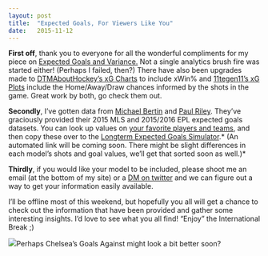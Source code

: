 ```yaml
---
layout:	post
title:	"Expected Goals, For Viewers Like You"
date:	2015-11-12
---
```


  **First off**, thank you to everyone for all the wonderful compliments for my piece on [Expected Goals and Variance.](https://medium.com/@dannypage/expected-goals-just-don-t-add-up-they-also-multiply-1dfd9b52c7d0) Not a single analytics brush fire was started either! (Perhaps I failed, then?) There have also been upgrades made to [DTMAboutHockey’s xG Charts](https://twitter.com/DTMAboutHeart) to include xWin% and [11tegen11’s xG Plots](https://twitter.com/11tegen11) include the Home/Away/Draw chances informed by the shots in the game. Great work by both, go check them out.

**Secondly**, I’ve gotten data from [Michael Bertin](http://twitter.com/bertinbertin) and [Paul Riley](http://twitter.com/footballfactman). They’ve graciously provided their 2015 MLS and 2015/2016 EPL expected goals datasets. You can look up values on [your favorite players and teams](http://dannypage.github.io/lookup.html), and then copy these over to the [Longterm Expected Goals Simulator](http://dannypage.github.io/expected_season_goals.html).* (An automated link will be coming soon. There might be slight differences in each model’s shots and goal values, we’ll get that sorted soon as well.)*

**Thirdly**, if you would like your model to be included, please shoot me an email (at the bottom of my site) or a [DM on twitter](https://twitter.com/dannypage) and we can figure out a way to get your information easily available.

I’ll be offline most of this weekend, but hopefully you all will get a chance to check out the information that have been provided and gather some interesting insights. I’d love to see what you all find! “Enjoy” the International Break ;)

![](/views/assets/img/1*QKe4oeSFMWmVnJCu44C1Uw.png)Perhaps Chelsea’s Goals Against might look a bit better soon?  